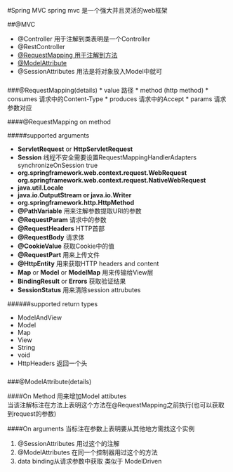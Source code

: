 #Spring MVC
spring mvc 是一个强大并且灵活的web框架

##@MVC
* @Controller  用于注解到类表明是一个Controller
* @RestController 
* [@RequestMapping 用于注解到方法](#rm)
* [@ModelAttribute](#mt)
* @SessionAttributes 用法是将对象放入Model中就可


<h5 id='rm'></h5>
###@RequestMapping(details)
* value 路径
* method (http method)
* consumes 请求中的Content-Type
* produces 请求中的Accept
* params 请求参数对应

####@RequestMapping on method

#####supported arguments
* **ServletRequest** or **HttpServletRequest**  
* **Session** 线程不安全需要设置RequestMappingHandlerAdapters synchronizeOnSession true  
* **org.springframework.web.context.request.WebRequest org.springframework.web.context.request.NativeWebRequest**  
* **java.util.Locale**  
* **java.io.OutputStream or java.io.Writer**  
* **org.springframework.http.HttpMethod**  
* **@PathVariable** 用来注解参数提取URI的参数  
* **@RequestParam** 请求中的参数  
* **@RequestHeaders** HTTP首部  
* **@RequestBody** 请求体  
* **@CookieValue** 获取Cookie中的值
* **@RequestPart** 用来上传文件  
* **@HttpEntity** 用来获取HTTP headers and content  
* **Map** or **Model** or **ModelMap** 用来传输给View层  
* **BindingResult** or **Errors** 获取验证结果  
* **SessionStatus** 用来清除session attrubutes

######supported return types
* ModelAndView
* Model
* Map
* View
* String
* void
* HttpHeaders 返回一个头


<h5 id='mt'></h5>
###@ModelAttribute(details)

####On Method
用来增加Model attibutes  
当该注解标注在方法上表明这个方法在@RequestMapping之前执行(也可以获取到request的参数)

####On arguments
当标注在参数上表明要从其他地方需找这个实例
1.  @SessionAttributes 用过这个的注解
2.  @ModelAttributes 在同一个控制器用过这个的方法
3.  data binding从请求参数中获取 类似于 ModelDriven 